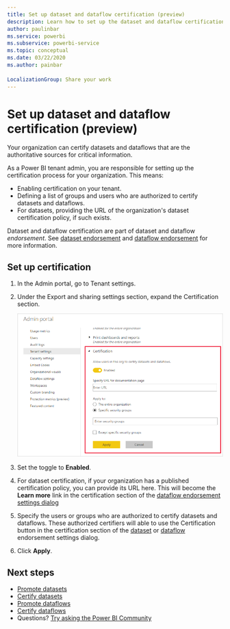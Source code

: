 ```yaml
---
title: Set up dataset and dataflow certification (preview)
description: Learn how to set up the dataset and dataflow certification process in your org.
author: paulinbar
ms.service: powerbi
ms.subservice: powerbi-service
ms.topic: conceptual
ms.date: 03/22/2020
ms.author: painbar

LocalizationGroup: Share your work
---
```

# Set up dataset and dataflow certification (preview)

Your organization can certify datasets and dataflows that are the authoritative sources for critical information.

As a Power BI tenant admin, you are responsible for setting up the certification process for your organization. This means:
* Enabling certification on your tenant.
* Defining a list of groups and users who are authorized to certify datasets and dataflows.
* For datasets, providing the URL of the organization's dataset certification policy, if such exists.

Dataset and dataflow certification are part of dataset and dataflow *endorsement*. See [dataset endorsement](../service-datasets-promote.md) and [dataflow endorsement](../transform-model/service-dataflows-promote-certify.md) for more information.


## Set up certification

1. In the Admin portal, go to Tenant settings.
1. Under the Export and sharing settings section, expand the Certification section.

   ![Set up dataset and dataflow certification](media/service-admin-setup-certification/service-admin-certification-setup-dialog.png)

1. Set the toggle to **Enabled**.
1. For dataset certification, if your organization has a published certification policy, you can provide its URL here. This will become the **Learn more** link in the certification section of the [dataflow endorsement settings dialog](../service-datasets-promote.md#request-dataset-certification) 
1. Specify the users or groups who are authorized to certify datasets and dataflows. These authorized certifiers will able to use the Certification button in the certification section of the [dataset](../service-datasets-promote.md#request-dataset-certification) or [dataflow](../transform-model/service-dataflows-promote-certify.md#certify-a-dataflow) endorsement settings dialog.
1. Click **Apply**.

## Next steps
* [Promote datasets](../service-datasets-promote.md)
* [Certify datasets](../service-datasets-certify.md)
* [Promote dataflows](../transform-model/service-dataflows-promote-certify.md#promote-a-dataflow)
* [Certify dataflows](../transform-model/service-dataflows-promote-certify.md#certify-a-dataflow)
* Questions? [Try asking the Power BI Community](https://community.powerbi.com/)
